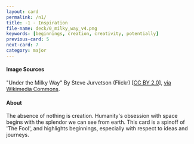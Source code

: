 ```yaml
---
layout: card
permalink: /n1/
title: -1 - Inspiration
file-name: deck/0_milky_way_v4.png
keywords: [beginnings, creation, creativity, potentially]
previous-card: 5
next-card: 7
category: major
---
```


#### Image Sources
"Under the Milky Way" By Steve Jurvetson (Flickr) [[CC BY 2.0](http://creativecommons.org/licenses/by/2.0)], [via Wikimedia Commons](https://commons.wikimedia.org/wiki/File%3AMilky_Way_Night_Sky_Black_Rock_Desert_Nevada.jpg).

#### About
The absence of nothing is creation. Humanity's obsession with space begins with the splendor we can see from earth.
This card is a spinoff of 'The Fool', and highlights beginnings, especially with respect to ideas and journeys.
